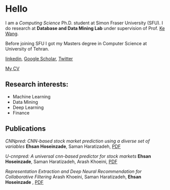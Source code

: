 # Hello
I am a *Computing Science* Ph.D. student at Simon Fraser University (SFU). I do research at **Database and Data Mining Lab** under supervision of Prof. [Ke Wang](https://www.cs.sfu.ca/~wangk/).



Before joining SFU I got my Masters degree in Computer Science at University of Tehran.

[linkedin](https://linkedin.com/in/hoseinzadeehsan), [Google Scholar](https://scholar.google.com/citations?user=etOQcg8AAAAJ&hl=en), [Twitter]()

[My CV](./cv.pdf)

## Research interests:
* Machine Learning
* Data Mining
* Deep Learning
* Finance


## Publications


*CNNpred: CNN-based stock market prediction using a diverse set of variables*
**Ehsan Hoseinzade**, Saman Haratizadeh, [PDF](https://arxiv.org/abs/1810.08923)

*U-cnnpred: A universal cnn-based predictor for stock markets*
**Ehsan Hoseinzade**, Saman Haratizadeh, Arash Khoeini, [PDF](https://arxiv.org/abs/1911.12540)

*Representation Extraction and Deep Neural Recommendation for Collaborative Filtering*
Arash Khoeini, Saman Haratizadeh, **Ehsan Hoseinzade** , [PDF](https://arxiv.org/abs/2012.04979)

